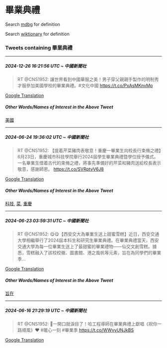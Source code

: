 # 畢業典禮

Search [mdbg](https://www.mdbg.net/chinese/dictionary?page=worddict&wdrst=0&wdqb=畢業典禮) for definition

Search [wiktionary](https://en.wiktionary.org/wiki/畢業典禮) for definition

### Tweets containing 畢業典禮

___
##### 2024-12-26 16:21:56 UTC ~ 中國新聞社
> RT @CNS1952: 讓世界看到中國華服之美！男子穿父親親手製作的明制秀才服參加美國學校的畢業典禮。#文化中國 https://t.co/PxAsMKnvMp

[Google Translation](https://translate.google.com/?hi=en&tab=TT&sl=zh-CN&tl=en&op=translate&text=RT+%40CNS1952%3A+%E8%AE%93%E4%B8%96%E7%95%8C%E7%9C%8B%E5%88%B0%E4%B8%AD%E5%9C%8B%E8%8F%AF%E6%9C%8D%E4%B9%8B%E7%BE%8E%EF%BC%81%E7%94%B7%E5%AD%90%E7%A9%BF%E7%88%B6%E8%A6%AA%E8%A6%AA%E6%89%8B%E8%A3%BD%E4%BD%9C%E7%9A%84%E6%98%8E%E5%88%B6%E7%A7%80%E6%89%8D%E6%9C%8D%E5%8F%83%E5%8A%A0%E7%BE%8E%E5%9C%8B%E5%AD%B8%E6%A0%A1%E7%9A%84%E7%95%A2%E6%A5%AD%E5%85%B8%E7%A6%AE%E3%80%82%23%E6%96%87%E5%8C%96%E4%B8%AD%E5%9C%8B+https%3A%2F%2Ft.co%2FPxAsMKnvMp)
##### Other Words/Names of Interest in the Above Tweet
[美國](美國.md)
___
##### 2024-06-24 19:36:02 UTC ~ 中國新聞社
> RT @CNS1952: 【提着芹菜豬肉表敬意！重慶一畢業生向校長行束脩之禮】6月23日，重慶城市科技學院舉行2024屆學生畢業典禮暨學位授予儀式。一名畢業生借着古代的束脩之禮，將事先準備好的芹菜和豬肉送給校長表示敬意，感謝師恩。 https://t.co/SVRptvV6J8

[Google Translation](https://translate.google.com/?hi=en&tab=TT&sl=zh-CN&tl=en&op=translate&text=RT+%40CNS1952%3A+%E3%80%90%E6%8F%90%E7%9D%80%E8%8A%B9%E8%8F%9C%E8%B1%AC%E8%82%89%E8%A1%A8%E6%95%AC%E6%84%8F%EF%BC%81%E9%87%8D%E6%85%B6%E4%B8%80%E7%95%A2%E6%A5%AD%E7%94%9F%E5%90%91%E6%A0%A1%E9%95%B7%E8%A1%8C%E6%9D%9F%E8%84%A9%E4%B9%8B%E7%A6%AE%E3%80%916%E6%9C%8823%E6%97%A5%EF%BC%8C%E9%87%8D%E6%85%B6%E5%9F%8E%E5%B8%82%E7%A7%91%E6%8A%80%E5%AD%B8%E9%99%A2%E8%88%89%E8%A1%8C2024%E5%B1%86%E5%AD%B8%E7%94%9F%E7%95%A2%E6%A5%AD%E5%85%B8%E7%A6%AE%E6%9A%A8%E5%AD%B8%E4%BD%8D%E6%8E%88%E4%BA%88%E5%84%80%E5%BC%8F%E3%80%82%E4%B8%80%E5%90%8D%E7%95%A2%E6%A5%AD%E7%94%9F%E5%80%9F%E7%9D%80%E5%8F%A4%E4%BB%A3%E7%9A%84%E6%9D%9F%E8%84%A9%E4%B9%8B%E7%A6%AE%EF%BC%8C%E5%B0%87%E4%BA%8B%E5%85%88%E6%BA%96%E5%82%99%E5%A5%BD%E7%9A%84%E8%8A%B9%E8%8F%9C%E5%92%8C%E8%B1%AC%E8%82%89%E9%80%81%E7%B5%A6%E6%A0%A1%E9%95%B7%E8%A1%A8%E7%A4%BA%E6%95%AC%E6%84%8F%EF%BC%8C%E6%84%9F%E8%AC%9D%E5%B8%AB%E6%81%A9%E3%80%82+https%3A%2F%2Ft.co%2FSVRptvV6J8)
##### Other Words/Names of Interest in the Above Tweet
[科技](科技.md), [菜](菜.md), [重慶](重慶.md)
___
##### 2024-06-23 03:59:31 UTC ~ 中國新聞社
> RT @CNS1952: 😋😋【西安交大為畢業生送上甜蜜雪糕】近日，西安交通大學相繼舉行了2024屆本科生和研究生畢業典禮。在畢業典禮當天，西安交通大學為每一位畢業生送上了最甜蜜的畢業禮物——仙交文創雪糕。據悉，雪糕融入了該校校徽、圖書館、港之風帆等元素，旨在為同學們的畢業季…

[Google Translation](https://translate.google.com/?hi=en&tab=TT&sl=zh-CN&tl=en&op=translate&text=RT+%40CNS1952%3A+%F0%9F%98%8B%F0%9F%98%8B%E3%80%90%E8%A5%BF%E5%AE%89%E4%BA%A4%E5%A4%A7%E7%82%BA%E7%95%A2%E6%A5%AD%E7%94%9F%E9%80%81%E4%B8%8A%E7%94%9C%E8%9C%9C%E9%9B%AA%E7%B3%95%E3%80%91%E8%BF%91%E6%97%A5%EF%BC%8C%E8%A5%BF%E5%AE%89%E4%BA%A4%E9%80%9A%E5%A4%A7%E5%AD%B8%E7%9B%B8%E7%B9%BC%E8%88%89%E8%A1%8C%E4%BA%862024%E5%B1%86%E6%9C%AC%E7%A7%91%E7%94%9F%E5%92%8C%E7%A0%94%E7%A9%B6%E7%94%9F%E7%95%A2%E6%A5%AD%E5%85%B8%E7%A6%AE%E3%80%82%E5%9C%A8%E7%95%A2%E6%A5%AD%E5%85%B8%E7%A6%AE%E7%95%B6%E5%A4%A9%EF%BC%8C%E8%A5%BF%E5%AE%89%E4%BA%A4%E9%80%9A%E5%A4%A7%E5%AD%B8%E7%82%BA%E6%AF%8F%E4%B8%80%E4%BD%8D%E7%95%A2%E6%A5%AD%E7%94%9F%E9%80%81%E4%B8%8A%E4%BA%86%E6%9C%80%E7%94%9C%E8%9C%9C%E7%9A%84%E7%95%A2%E6%A5%AD%E7%A6%AE%E7%89%A9%E2%80%94%E2%80%94%E4%BB%99%E4%BA%A4%E6%96%87%E5%89%B5%E9%9B%AA%E7%B3%95%E3%80%82%E6%93%9A%E6%82%89%EF%BC%8C%E9%9B%AA%E7%B3%95%E8%9E%8D%E5%85%A5%E4%BA%86%E8%A9%B2%E6%A0%A1%E6%A0%A1%E5%BE%BD%E3%80%81%E5%9C%96%E6%9B%B8%E9%A4%A8%E3%80%81%E6%B8%AF%E4%B9%8B%E9%A2%A8%E5%B8%86%E7%AD%89%E5%85%83%E7%B4%A0%EF%BC%8C%E6%97%A8%E5%9C%A8%E7%82%BA%E5%90%8C%E5%AD%B8%E5%80%91%E7%9A%84%E7%95%A2%E6%A5%AD%E5%AD%A3%E2%80%A6)
##### Other Words/Names of Interest in the Above Tweet
[旨在](旨在.md)
___
##### 2024-06-16 21:29:19 UTC ~ 中國新聞社
> RT @CNS1952: 🥹一開口就淚目了！哈工程導師在畢業典禮上獻唱《祝你一路順風》❤️ #暖心一刻 #畢業季 https://t.co/WWvyUNJkBS

[Google Translation](https://translate.google.com/?hi=en&tab=TT&sl=zh-CN&tl=en&op=translate&text=RT+%40CNS1952%3A+%F0%9F%A5%B9%E4%B8%80%E9%96%8B%E5%8F%A3%E5%B0%B1%E6%B7%9A%E7%9B%AE%E4%BA%86%EF%BC%81%E5%93%88%E5%B7%A5%E7%A8%8B%E5%B0%8E%E5%B8%AB%E5%9C%A8%E7%95%A2%E6%A5%AD%E5%85%B8%E7%A6%AE%E4%B8%8A%E7%8D%BB%E5%94%B1%E3%80%8A%E7%A5%9D%E4%BD%A0%E4%B8%80%E8%B7%AF%E9%A0%86%E9%A2%A8%E3%80%8B%E2%9D%A4%EF%B8%8F+%23%E6%9A%96%E5%BF%83%E4%B8%80%E5%88%BB+%23%E7%95%A2%E6%A5%AD%E5%AD%A3+https%3A%2F%2Ft.co%2FWWvyUNJkBS)
